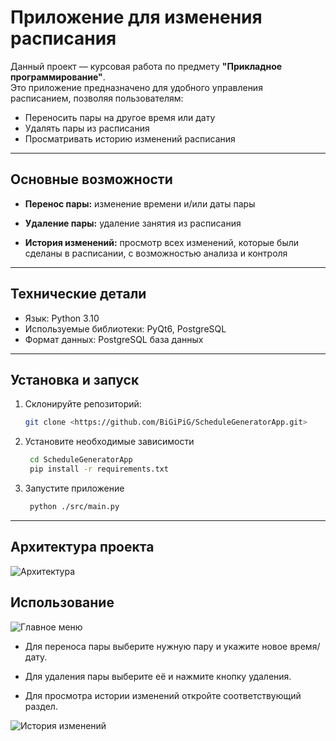 # Приложение для изменения расписания

Данный проект — курсовая работа по предмету **"Прикладное программирование"**.  
Это приложение предназначено для удобного управления расписанием, позволяя пользователям:

- Переносить пары на другое время или дату  
- Удалять пары из расписания  
- Просматривать историю изменений расписания

---

## Основные возможности

- **Перенос пары:** изменение времени и/или даты пары
    
- **Удаление пары:** удаление занятия из расписания
    
- **История изменений:** просмотр всех изменений, которые были сделаны в расписании, с возможностью анализа и контроля

---

## Технические детали

- Язык: Python 3.10  
- Используемые библиотеки: PyQt6, PostgreSQL
- Формат данных: PostgreSQL база данных  

---

## Установка и запуск

1. Склонируйте репозиторий:
    
    ```bash
    git clone <https://github.com/BiGiPiG/ScheduleGeneratorApp.git>
    ```

2. Установите необходимые зависимости
    
   ```bash
    cd ScheduleGeneratorApp
    pip install -r requirements.txt
    ```

3. Запустите приложение

   ```bash
    python ./src/main.py
    ```
---

## Архитектура проекта

![Архитектура](img_2.png)

## Использование

![Главное меню](img.png)
- Для переноса пары выберите нужную пару и укажите новое время/дату.

- Для удаления пары выберите её и нажмите кнопку удаления.
    
- Для просмотра истории изменений откройте соответствующий раздел.

![История изменений](img_1.png)

